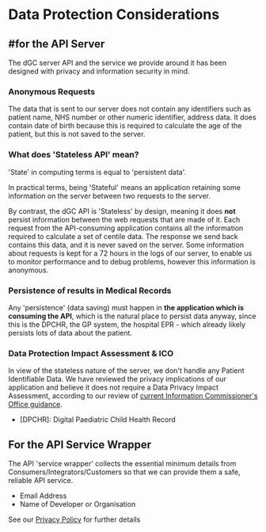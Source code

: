 # Data Protection Considerations

## #for the API Server

The dGC server API and the service we provide around it has been designed with privacy and information security in mind.

### Anonymous Requests

The data that is sent to our server does not contain any identifiers such as patient name, NHS number or other numeric identifier, address data. It does contain date of birth because this is required to calculate the age of the patient, but this is not saved to the server.

### What does 'Stateless API' mean?

'State' in computing terms is equal to 'persistent data'.

In practical terms, being 'Stateful' means an application retaining some information on the server between two requests to the server.

By contrast, the dGC API is 'Stateless' by design, meaning it does **not** persist information between the web requests that are made of it. Each request from the API-consuming application contains all the information required to calculate a set of centile data. The response we send back contains this data, and it is never saved on the server. Some information about requests is kept for a 72 hours in the logs of our server, to enable us to monitor performance and to debug problems, however this information is anonymous.

### Persistence of results in Medical Records

Any 'persistence' (data saving) must happen in **the application which is consuming the API**, which is the natural place to persist data anyway, since this is the DPCHR, the GP system, the hospital EPR - which already likely persists lots of data about the patient.

### Data Protection Impact Assessment & ICO

In view of the stateless nature of the server, we don't handle any Patient Identifiable Data. We have reviewed the privacy implications of our application and believe it does not require a Data Privacy Impact Assessment, according to our review of [current Information Commissioner's Office guidance](https://ico.org.uk/for-organisations/guide-to-data-protection/guide-to-the-general-data-protection-regulation-gdpr/accountability-and-governance/data-protection-impact-assessments/#dpia3).

* [DPCHR]: Digital Paediatric Child Health Record

## For the API Service Wrapper

The API 'service wrapper' collects the essential minimum details from Consumers/Integrators/Customers so that we can provide them a safe, reliable API service.

* Email Address
* Name of Developer or Organisation

See our [Privacy Policy](privacy.md) for further details
 